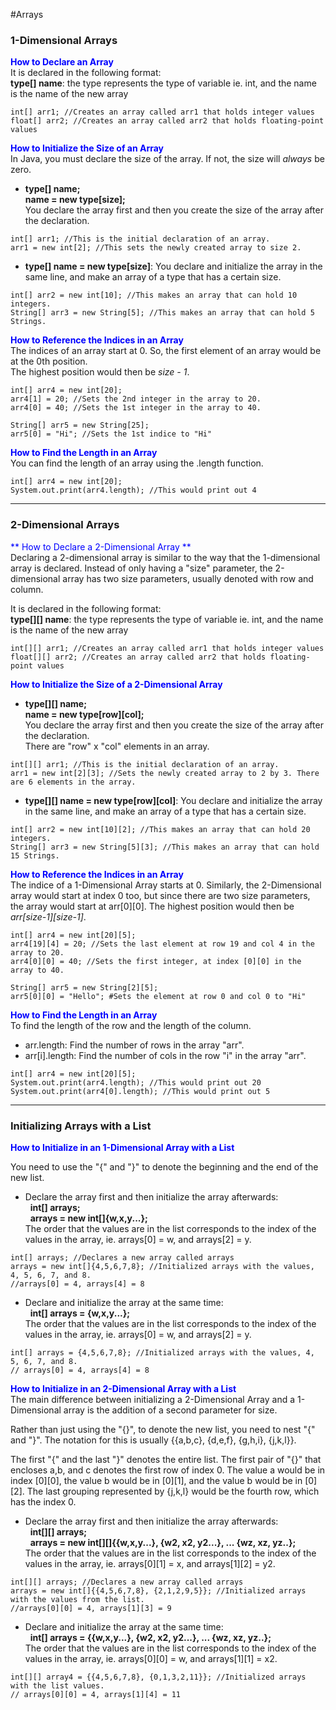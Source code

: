 #Arrays
### 1-Dimensional Arrays

<span style="color:blue">**How to Declare an Array**</span>    
It is declared in the following format:  
**type[] name**: the type represents the type of variable ie. int, and the name is the name of the new array

```
int[] arr1; //Creates an array called arr1 that holds integer values
float[] arr2; //Creates an array called arr2 that holds floating-point values
```

<span style="color:blue">**How to Initialize the Size of an Array** </span>   
In Java, you must declare the size of the array. If not, the size will _always_ be zero.

* **type[] name;**  
  **name = new type[size];**  
  You declare the array first and then you create the size of the array after the declaration.

```
int[] arr1; //This is the initial declaration of an array.
arr1 = new int[2]; //This sets the newly created array to size 2.
```

* **type[] name = new type[size]**: You declare and initialize the array in the same line, and make an array of a type that has a certain size.

```
int[] arr2 = new int[10]; //This makes an array that can hold 10 integers.
String[] arr3 = new String[5]; //This makes an array that can hold 5 Strings.
```

<span style="color:blue">**How to Reference the Indices in an Array**  </span>  
The indices of an array start at 0. So, the first element of an array would be at the 0th position.  
The highest position would then be _size - 1_.
```
int[] arr4 = new int[20];
arr4[1] = 20; //Sets the 2nd integer in the array to 20.
arr4[0] = 40; //Sets the 1st integer in the array to 40.

String[] arr5 = new String[25];
arr5[0] = "Hi"; //Sets the 1st indice to "Hi"
```

<span style="color:blue">**How to Find the Length in an Array**  </span>  
You can find the length of an array using the .length function.  
```
int[] arr4 = new int[20];
System.out.print(arr4.length); //This would print out 4
```
---
### 2-Dimensional Arrays  
<span style="color:blue">** How to Declare a 2-Dimensional Array ** </span>  
Declaring a 2-dimensional array is similar to the way that the 1-dimensional array is declared. Instead of only having a "size" parameter, the 2-dimensional array has two size parameters, usually denoted with row and column.  

It is declared in the following format:  
**type[][] name**: the type represents the type of variable ie. int, and the name is the name of the new array
```
int[][] arr1; //Creates an array called arr1 that holds integer values
float[][] arr2; //Creates an array called arr2 that holds floating-point values
```

<span style="color:blue">**How to Initialize the Size of a 2-Dimensional Array** </span>  

* **type[][] name;**  
  **name = new type[row][col];**  
  You declare the array first and then you create the size of the array after the declaration.  
  There are "row" x "col" elements in an array. 

```
int[][] arr1; //This is the initial declaration of an array.
arr1 = new int[2][3]; //Sets the newly created array to 2 by 3. There are 6 elements in the array.
```

* **type[][] name = new type[row][col]**: You declare and initialize the array in the same line, and make an array of a type that has a certain size.

```
int[] arr2 = new int[10][2]; //This makes an array that can hold 20 integers.
String[] arr3 = new String[5][3]; //This makes an array that can hold 15 Strings.
```

<span style="color:blue">**How to Reference the Indices in an Array**  </span>  
The indice of a 1-Dimensional Array starts at 0. Similarly, the 2-Dimensional array would start at index 0 too, but since there are two size parameters, the array would start at arr[0][0]. 
The highest position would then be _arr[size-1][size-1]_.
```
int[] arr4 = new int[20][5];
arr4[19][4] = 20; //Sets the last element at row 19 and col 4 in the array to 20.
arr4[0][0] = 40; //Sets the first integer, at index [0][0] in the array to 40. 

String[] arr5 = new String[2][5];
arr5[0][0] = "Hello"; #Sets the element at row 0 and col 0 to "Hi"
```

<span style="color:blue">**How to Find the Length in an Array**  </span>  
To find the length of the row and the length of the column. 

* arr.length: Find the number of rows in the array "arr".
* arr[i].length: Find the number of cols in the row "i" in the array "arr".

```
int[] arr4 = new int[20][5];
System.out.print(arr4.length); //This would print out 20
System.out.print(arr4[0].length); //This would print out 5
```
---	
### Initializing Arrays with a List
<span style="color:blue">**How to Initialize in an 1-Dimensional Array with a List**  </span>  

You need to use the "{" and "}" to denote the beginning and the end of the new list. 

* Declare the array first and then initialize the array afterwards:  
&nbsp;&nbsp;**int[] arrays;**  
&nbsp;&nbsp;**arrays = new int[]{w,x,y...};**  
The order that the values are in the list corresponds to the index of the values in the array, ie. arrays[0] = w, and arrays[2] = y.

```
int[] arrays; //Declares a new array called arrays
arrays = new int[]{4,5,6,7,8}; //Initialized arrays with the values, 4, 5, 6, 7, and 8. 
//arrays[0] = 4, arrays[4] = 8
```

* Declare and initialize the array at the same time:  
&nbsp;&nbsp;**int[] arrays = {w,x,y...};**   
The order that the values are in the list corresponds to the index of the values in the array, ie. arrays[0] = w, and arrays[2] = y.

```
int[] arrays = {4,5,6,7,8}; //Initialized arrays with the values, 4, 5, 6, 7, and 8. 
// arrays[0] = 4, arrays[4] = 8
```

<span style="color:blue">**How to Initialize in an 2-Dimensional Array with a List**  </span>  
The main difference between initializing a 2-Dimensional Array and a 1-Dimensional array is the addition of a second parameter for size.  

Rather than just using the "{}", to denote the new list, you need to nest "{" and "}". The notation for this is usually {{a,b,c}, {d,e,f}, {g,h,i}, {j,k,l}}.  

The first "{" and the last "}" denotes the entire list. The first pair of "{}" that encloses a,b, and c denotes the first row of index 0. The value a would be in index [0][0], the value b would be in [0][1], and the value b would be in [0][2]. The last grouping represented by {j,k,l} would be the fourth row, which has the index 0. 


* Declare the array first and then initialize the array afterwards:  
&nbsp;&nbsp;**int[][] arrays;**  
&nbsp;&nbsp;**arrays = new int[][]{{w,x,y...}, {w2, x2, y2...}, ... {wz, xz, yz..};**  
The order that the values are in the list corresponds to the index of the values in the array, ie. arrays[0][1] = x, and arrays[1][2] = y2.

```
int[][] arrays; //Declares a new array called arrays
arrays = new int[]{{4,5,6,7,8}, {2,1,2,9,5}}; //Initialized arrays with the values from the list.
//arrays[0][0] = 4, arrays[1][3] = 9
```

* Declare and initialize the array at the same time:  
&nbsp;&nbsp;**int[] arrays = {{w,x,y...}, {w2, x2, y2...}, ... {wz, xz, yz..};**   
The order that the values are in the list corresponds to the index of the values in the array, ie. arrays[0][0] = w, and arrays[1][1] = x2.

```
int[][] array4 = {{4,5,6,7,8}, {0,1,3,2,11}}; //Initialized arrays with the list values. 
// arrays[0][0] = 4, arrays[1][4] = 11
```